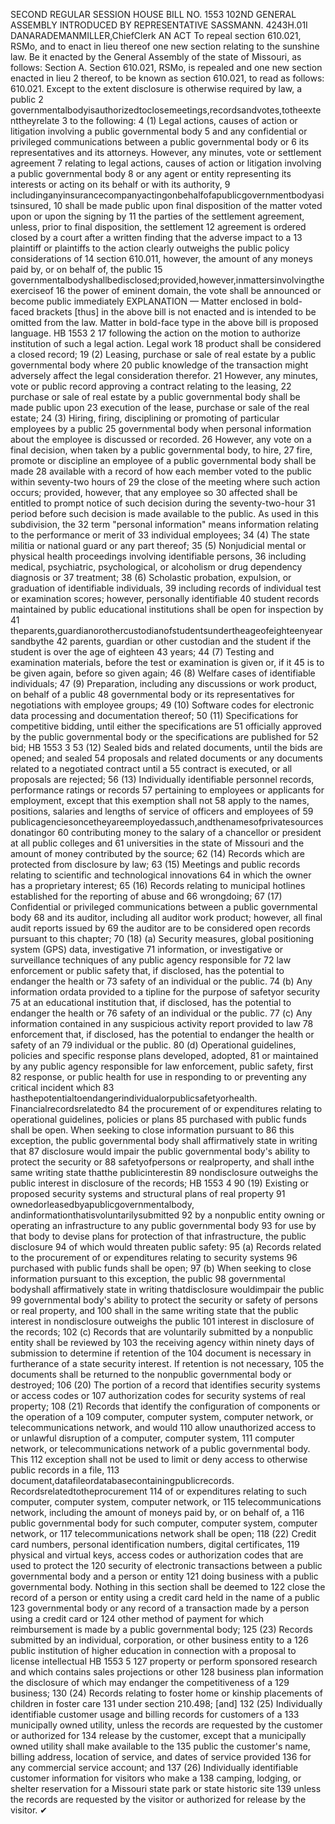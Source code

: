 SECOND REGULAR SESSION
HOUSE BILL NO. 1553
102ND GENERAL ASSEMBLY
INTRODUCED BY REPRESENTATIVE SASSMANN.
4243H.01I DANARADEMANMILLER,ChiefClerk
AN ACT
To repeal section 610.021, RSMo, and to enact in lieu thereof one new section relating to the
sunshine law.
Be it enacted by the General Assembly of the state of Missouri, as follows:
Section A. Section 610.021, RSMo, is repealed and one new section enacted in lieu
2 thereof, to be known as section 610.021, to read as follows:
610.021. Except to the extent disclosure is otherwise required by law, a public
2 governmentalbodyisauthorizedtoclosemeetings,recordsandvotes,totheextenttheyrelate
3 to the following:
4 (1) Legal actions, causes of action or litigation involving a public governmental body
5 and any confidential or privileged communications between a public governmental body or
6 its representatives and its attorneys. However, any minutes, vote or settlement agreement
7 relating to legal actions, causes of action or litigation involving a public governmental body
8 or any agent or entity representing its interests or acting on its behalf or with its authority,
9 includinganyinsurancecompanyactingonbehalfofapublicgovernmentbodyasitsinsured,
10 shall be made public upon final disposition of the matter voted upon or upon the signing by
11 the parties of the settlement agreement, unless, prior to final disposition, the settlement
12 agreement is ordered closed by a court after a written finding that the adverse impact to a
13 plaintiff or plaintiffs to the action clearly outweighs the public policy considerations of
14 section 610.011, however, the amount of any moneys paid by, or on behalf of, the public
15 governmentalbodyshallbedisclosed;provided,however,inmattersinvolvingtheexerciseof
16 the power of eminent domain, the vote shall be announced or become public immediately
EXPLANATION — Matter enclosed in bold-faced brackets [thus] in the above bill is not enacted and is
intended to be omitted from the law. Matter in bold-face type in the above bill is proposed language.
HB 1553 2
17 following the action on the motion to authorize institution of such a legal action. Legal work
18 product shall be considered a closed record;
19 (2) Leasing, purchase or sale of real estate by a public governmental body where
20 public knowledge of the transaction might adversely affect the legal consideration therefor.
21 However, any minutes, vote or public record approving a contract relating to the leasing,
22 purchase or sale of real estate by a public governmental body shall be made public upon
23 execution of the lease, purchase or sale of the real estate;
24 (3) Hiring, firing, disciplining or promoting of particular employees by a public
25 governmental body when personal information about the employee is discussed or recorded.
26 However, any vote on a final decision, when taken by a public governmental body, to hire,
27 fire, promote or discipline an employee of a public governmental body shall be made
28 available with a record of how each member voted to the public within seventy-two hours of
29 the close of the meeting where such action occurs; provided, however, that any employee so
30 affected shall be entitled to prompt notice of such decision during the seventy-two-hour
31 period before such decision is made available to the public. As used in this subdivision, the
32 term "personal information" means information relating to the performance or merit of
33 individual employees;
34 (4) The state militia or national guard or any part thereof;
35 (5) Nonjudicial mental or physical health proceedings involving identifiable persons,
36 including medical, psychiatric, psychological, or alcoholism or drug dependency diagnosis or
37 treatment;
38 (6) Scholastic probation, expulsion, or graduation of identifiable individuals,
39 including records of individual test or examination scores; however, personally identifiable
40 student records maintained by public educational institutions shall be open for inspection by
41 theparents,guardianorothercustodianofstudentsundertheageofeighteenyearsandbythe
42 parents, guardian or other custodian and the student if the student is over the age of eighteen
43 years;
44 (7) Testing and examination materials, before the test or examination is given or, if it
45 is to be given again, before so given again;
46 (8) Welfare cases of identifiable individuals;
47 (9) Preparation, including any discussions or work product, on behalf of a public
48 governmental body or its representatives for negotiations with employee groups;
49 (10) Software codes for electronic data processing and documentation thereof;
50 (11) Specifications for competitive bidding, until either the specifications are
51 officially approved by the public governmental body or the specifications are published for
52 bid;
HB 1553 3
53 (12) Sealed bids and related documents, until the bids are opened; and sealed
54 proposals and related documents or any documents related to a negotiated contract until a
55 contract is executed, or all proposals are rejected;
56 (13) Individually identifiable personnel records, performance ratings or records
57 pertaining to employees or applicants for employment, except that this exemption shall not
58 apply to the names, positions, salaries and lengths of service of officers and employees of
59 publicagenciesoncetheyareemployedassuch,andthenamesofprivatesourcesdonatingor
60 contributing money to the salary of a chancellor or president at all public colleges and
61 universities in the state of Missouri and the amount of money contributed by the source;
62 (14) Records which are protected from disclosure by law;
63 (15) Meetings and public records relating to scientific and technological innovations
64 in which the owner has a proprietary interest;
65 (16) Records relating to municipal hotlines established for the reporting of abuse and
66 wrongdoing;
67 (17) Confidential or privileged communications between a public governmental body
68 and its auditor, including all auditor work product; however, all final audit reports issued by
69 the auditor are to be considered open records pursuant to this chapter;
70 (18) (a) Security measures, global positioning system (GPS) data, investigative
71 information, or investigative or surveillance techniques of any public agency responsible for
72 law enforcement or public safety that, if disclosed, has the potential to endanger the health or
73 safety of an individual or the public.
74 (b) Any information ordata provided to a tipline for the purpose of safetyor security
75 at an educational institution that, if disclosed, has the potential to endanger the health or
76 safety of an individual or the public.
77 (c) Any information contained in any suspicious activity report provided to law
78 enforcement that, if disclosed, has the potential to endanger the health or safety of an
79 individual or the public.
80 (d) Operational guidelines, policies and specific response plans developed, adopted,
81 or maintained by any public agency responsible for law enforcement, public safety, first
82 response, or public health for use in responding to or preventing any critical incident which
83 hasthepotentialtoendangerindividualorpublicsafetyorhealth. Financialrecordsrelatedto
84 the procurement of or expenditures relating to operational guidelines, policies or plans
85 purchased with public funds shall be open. When seeking to close information pursuant to
86 this exception, the public governmental body shall affirmatively state in writing that
87 disclosure would impair the public governmental body's ability to protect the security or
88 safetyofpersons or realproperty, and shall inthe same writing state thatthe publicinterestin
89 nondisclosure outweighs the public interest in disclosure of the records;
HB 1553 4
90 (19) Existing or proposed security systems and structural plans of real property
91 ownedorleasedbyapublicgovernmentalbody, andinformationthatisvoluntarilysubmitted
92 by a nonpublic entity owning or operating an infrastructure to any public governmental body
93 for use by that body to devise plans for protection of that infrastructure, the public disclosure
94 of which would threaten public safety:
95 (a) Records related to the procurement of or expenditures relating to security systems
96 purchased with public funds shall be open;
97 (b) When seeking to close information pursuant to this exception, the public
98 governmental bodyshall affirmatively state in writing thatdisclosure wouldimpair the public
99 governmental body's ability to protect the security or safety of persons or real property, and
100 shall in the same writing state that the public interest in nondisclosure outweighs the public
101 interest in disclosure of the records;
102 (c) Records that are voluntarily submitted by a nonpublic entity shall be reviewed by
103 the receiving agency within ninety days of submission to determine if retention of the
104 document is necessary in furtherance of a state security interest. If retention is not necessary,
105 the documents shall be returned to the nonpublic governmental body or destroyed;
106 (20) The portion of a record that identifies security systems or access codes or
107 authorization codes for security systems of real property;
108 (21) Records that identify the configuration of components or the operation of a
109 computer, computer system, computer network, or telecommunications network, and would
110 allow unauthorized access to or unlawful disruption of a computer, computer system,
111 computer network, or telecommunications network of a public governmental body. This
112 exception shall not be used to limit or deny access to otherwise public records in a file,
113 document,datafileordatabasecontainingpublicrecords. Recordsrelatedtotheprocurement
114 of or expenditures relating to such computer, computer system, computer network, or
115 telecommunications network, including the amount of moneys paid by, or on behalf of, a
116 public governmental body for such computer, computer system, computer network, or
117 telecommunications network shall be open;
118 (22) Credit card numbers, personal identification numbers, digital certificates,
119 physical and virtual keys, access codes or authorization codes that are used to protect the
120 security of electronic transactions between a public governmental body and a person or entity
121 doing business with a public governmental body. Nothing in this section shall be deemed to
122 close the record of a person or entity using a credit card held in the name of a public
123 governmental body or any record of a transaction made by a person using a credit card or
124 other method of payment for which reimbursement is made by a public governmental body;
125 (23) Records submitted by an individual, corporation, or other business entity to a
126 public institution of higher education in connection with a proposal to license intellectual
HB 1553 5
127 property or perform sponsored research and which contains sales projections or other
128 business plan information the disclosure of which may endanger the competitiveness of a
129 business;
130 (24) Records relating to foster home or kinship placements of children in foster care
131 under section 210.498; [and]
132 (25) Individually identifiable customer usage and billing records for customers of a
133 municipally owned utility, unless the records are requested by the customer or authorized for
134 release by the customer, except that a municipally owned utility shall make available to the
135 public the customer's name, billing address, location of service, and dates of service provided
136 for any commercial service account; and
137 (26) Individually identifiable customer information for visitors who make a
138 camping, lodging, or shelter reservation for a Missouri state park or state historic site
139 unless the records are requested by the visitor or authorized for release by the visitor.
✔